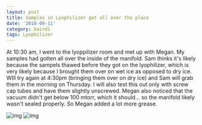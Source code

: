 ```yaml
---
layout: post
title: Samples in Lyophilizer got all over the place
date: '2018-09-11'
category: bairdi
tags: Lyophilizer
---
```

At 10:30 am, I went to the lyoppilizer room and met up with Megan. My samples had gotten all over the inside of the manifold. Sam thinks it's likely because the sampels thawed before they got on the lyophilizer, which is very likely because I brought them over on wet ice as opposed to dry ice. WIll try again at 4:30pm (bringing them over on dry ice) and Sam will grab them in the morning on Thursday. I will also test this out only with screw cap tubes and have them slightly unscrewed. Megan also noticed that the vacuum didn't get below 100 mtorr, which it should... so the manifold likely wasn't sealed properly. So Megan added a lot more grease. 

![img](../master/notebook-images/lyophilizer-explosion_01.JPG)
![img](../master/notebook-images/lyophilizer-explosion_02.JPG)
